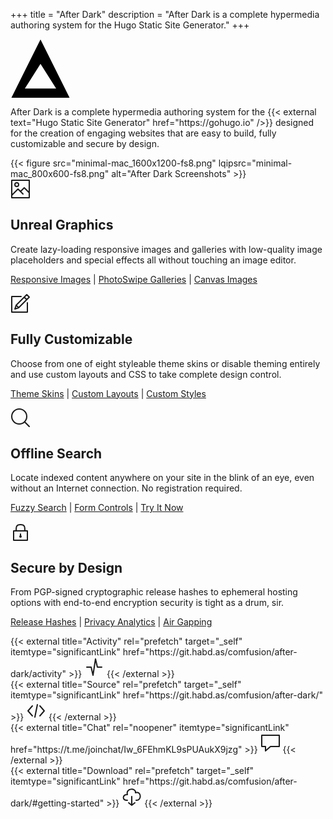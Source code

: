 +++
title = "After Dark"
description = "After Dark is a complete hypermedia authoring system for the Hugo Static Site Generator."
+++

<svg class="logo" width="96" viewBox="0 0 46 45" xmlns="http://www.w3.org/2000/svg"><title>After Dark</title><path d="M.708 45L23 .416 45.292 45H.708zM35 38L23 19 11 38h24z" class="logo" fill="#000"/></svg>

<p class="leading">After Dark is a complete hypermedia authoring system for the {{< external text="Hugo Static Site Generator" href="https://gohugo.io" />}} designed for the creation of engaging websites that are easy to build, fully customizable and secure by design.</p>

<!-- <svg viewBox="0 0 32 32" width="32" height="32" fill="none" stroke="currentcolor" stroke-linecap="round" stroke-linejoin="round" stroke-width="2">
  <path d="M30 10 L16 26 2 10 Z" />
</svg>
<svg viewBox="0 0 32 32" width="32" height="32" fill="none" stroke="currentcolor" stroke-linecap="round" stroke-linejoin="round" stroke-width="2">
  <path d="M30 10 L16 26 2 10 Z" />
</svg>
<svg viewBox="0 0 32 32" width="32" height="32" fill="none" stroke="currentcolor" stroke-linecap="round" stroke-linejoin="round" stroke-width="2">
  <path d="M30 10 L16 26 2 10 Z" />
</svg> -->

<section class="hero">
  {{< figure
    src="minimal-mac_1600x1200-fs8.png"
    lqipsrc="minimal-mac_800x600-fs8.png"
    alt="After Dark Screenshots"
  >}}
</section>

<section>
  <svg viewBox="0 0 32 32" width="32" height="32" fill="none" stroke="currentcolor" stroke-linecap="round" stroke-linejoin="round" stroke-width="2">
    <path d="M20 24 L12 16 2 26 2 2 30 2 30 24 M16 20 L22 14 30 22 30 30 2 30 2 24" />
    <circle cx="10" cy="9" r="3" />
  </svg>
  <h2 id="feature-imaging">Unreal Graphics</h2>
  <p>Create lazy-loading responsive images and galleries with low-quality image placeholders and special effects all without touching an image editor.</p>
  <nav><p>
    <a href="/feature/post-images">Responsive Images</a> |
    <a href="/module/hall-of-mirrors">PhotoSwipe Galleries</a> |
    <a href="/module/fractal-forest">Canvas Images</a>
  </p></nav>
</section>

<section>
  <svg viewBox="0 0 32 32" width="32" height="32" fill="none" stroke="currentcolor" stroke-linecap="round" stroke-linejoin="round" stroke-width="2">
    <path d="M27 15 L27 30 2 30 2 5 17 5 M30 6 L26 2 9 19 7 25 13 23 Z M22 6 L26 10 Z M9 19 L13 23 Z" />
  </svg>
  <h2 id="feature-customize">Fully Customizable</h2>
  <p>Choose from one of eight styleable theme skins or disable theming entirely and use custom layouts and CSS to take complete design control.</p>
  <nav><p>
    <a href="/feature/display-variants">Theme Skins</a> |
    <a href="/feature/custom-layouts">Custom Layouts</a> |
    <a href="/feature/custom-styles">Custom Styles</a>
  </p></nav>
</section>

<section>
  <svg viewBox="0 0 32 32" width="32" height="32" fill="none" stroke="currentcolor" stroke-linecap="round" stroke-linejoin="round" stroke-width="2">
    <circle cx="14" cy="14" r="12" />
    <path d="M23 23 L30 30"  />
  </svg>
  <h2 id="feature-search">Offline Search</h2>
  <p>Locate indexed content anywhere on your site in the blink of an eye, even without an Internet connection. No registration required.</p>
  <nav><p>
    <a href="/feature/fuzzy-search">Fuzzy Search</a> |
    <a href="/shortcode/form">Form Controls</a> |
    <a href="/search/?uzzy%20erch">Try It Now</a>
  </p></nav>
</section>

<section>
  <svg viewBox="0 0 32 32" width="32" height="32" fill="none" stroke="currentcolor" stroke-linecap="round" stroke-linejoin="round" stroke-width="2">
    <path d="M5 15 L5 30 27 30 27 15 Z M9 15 C9 9 9 5 16 5 23 5 23 9 23 15 M16 20 L16 23" />
    <circle cx="16" cy="24" r="1" />
  </svg>
  <h2 id="feature-security">Secure by Design</h2>
  <p>From PGP-signed cryptographic release hashes to ephemeral hosting options with end-to-end encryption security is tight as a drum, sir.</p>
  <nav><p>
    <a href="/feature/release-hashes">Release Hashes</a> |
    <a href="/module/voyeur">Privacy Analytics</a> |
    <a href="/feature/air-gapping">Air Gapping</a>
  </p></nav>
</section>

<div class="grid">
  <div class="cell -1of12">
    {{< external title="Activity" rel="prefetch" target="_self" itemtype="significantLink" href="https://git.habd.as/comfusion/after-dark/activity" >}}
      <svg id="activity" class="i-activity" viewBox="0 0 32 32" width="32" height="32" fill="none" stroke="currentcolor" stroke-linecap="round" stroke-linejoin="round" stroke-width="2">
        <path d="M4 16 L11 16 14 29 18 3 21 16 28 16" />
      </svg>
    {{< /external >}}
  </div>
  <div class="cell -1of12">
    {{< external title="Source" rel="prefetch" target="_self" itemtype="significantLink" href="https://git.habd.as/comfusion/after-dark/" >}}
      <svg id="source" class="i-code" viewBox="0 0 32 32" width="32" height="32" fill="none" stroke="currentcolor" stroke-linecap="round" stroke-linejoin="round" stroke-width="2">
        <path d="M10 9 L3 17 10 25 M22 9 L29 17 22 25 M18 7 L14 27" />
      </svg>
    {{< /external >}}
  </div>
  <div class="cell -1of12">
    {{< external title="Chat" rel="noopener" itemtype="significantLink" href="https://t.me/joinchat/Iw_6FEhmKL9sPUAukX9jzg" >}}
      <svg id="chat" class="i-msg" viewBox="0 0 32 32" width="32" height="32" fill="none" stroke="currentcolor" stroke-linecap="round" stroke-linejoin="round" stroke-width="2">
        <path d="M2 4 L30 4 30 22 16 22 8 29 8 22 2 22 Z" />
      </svg>
    {{< /external >}}
  </div>
  <div class="cell -1of12">
    {{< external title="Download" rel="prefetch" target="_self" itemtype="significantLink" href="https://git.habd.as/comfusion/after-dark/#getting-started" >}}
      <svg id="download" class="i-download" viewBox="0 0 32 32" width="32" height="32" fill="none" stroke="currentcolor" stroke-linecap="round" stroke-linejoin="round" stroke-width="2">
        <path d="M9 22 C0 23 1 12 9 13 6 2 23 2 22 10 32 7 32 23 23 22 M11 26 L16 30 21 26 M16 16 L16 30" />
      </svg>
    {{< /external >}}
  </div>
</div>

[1]: https://t.me/joinchat/Iw_6FEhmKL9sPUAukX9jzg
